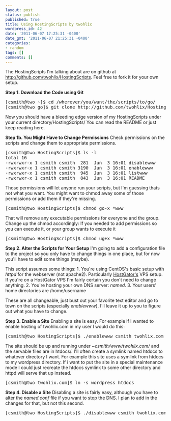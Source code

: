 ```yaml
---
layout: post
status: publish
published: true
title: Using HostingScripts by twohlix
wordpress_id: 42
date: '2011-06-07 17:25:31 -0400'
date_gmt: '2011-06-07 21:25:31 -0400'
categories:
- random
tags: []
comments: []
---
```

<p>The HostingScripts I'm talking about are on github at <a href="http://github.com/twohlix/HostingScripts">http://github.com/twohlix/HostingScripts</a>. Feel free to fork it for your own setup.</p>
<p><strong>Step 1. Download the Code using Git</strong></p>
<pre>
[csmith@two ~]$ cd /wherever/you/want/the/scripts/to/go/
[csmith@two go]$ git clone http://github.com/twohlix/HostingScripts.git
</pre>
Now you should have a bleeding edge version of my HostingScripts under your current directory/HostingScripts/
You can read the README or just keep reading here. </p>
<p><strong>Step 1b. You Might Have to Change Permissions</strong>
Check permissions on the scripts and change them to appropriate permissions.</p>
<pre>
[csmith@two HostingScripts]$ ls -l
total 16
-rwxrwxr-x 1 csmith csmith  281  Jun  3 16:01 disablewww
-rwxrwxr-x 1 csmith csmith 3190  Jun  3 16:01 enablewww
-rwxrwxr-x 1 csmith csmith  945  Jun  3 16:01 listwww
-rwxrwxr-x 1 csmith csmith  843  Jun  3 16:01 README
</pre>
Those permissions will let anyone run your scripts, but I'm guessing thats not what you want. You might want to chmod away some of those permissions or add them if they're missing.</p>
<pre>
[csmith@two HostingScripts]$ chmod go-x *www
</pre>
That will remove any executable permissions for everyone and the group. Change up the chmod accordingly: If you needed to add permissions so you can execute it, or your group wants to execute it</p>
<pre>
[csmith@two HostingScripts]$ chmod ug+x *www
</pre></p>
<p><strong>Step 2. Alter the Scripts for Your Setup</strong>
I'm going to add a configuration file to the project so you only have to change things in one place, but for now you'll have to edit some things (maybe).</p>
<p>This script assumes some things:
1. You're using CentOS's basic setup with <em>httpd</em> for the webserver (not apache2). Particularly <a href="http://secure.hostgator.com/~affiliat/cgi-bin/affiliates/clickthru.cgi?id=twohlix">HostGator's</a> VPS setup. If you're on a HostGator VPS I'm fairly certain you don't need to change anything.
2. You're hosting your own DNS server: <em>named</em>.
3. Your users' home directories are /home/username</p>
<p>These are all changeable, just bust out your favorite text editor and go to town on the scripts (especially <em>enablewww</em>). I'll leave it up to you to figure out what you have to change.</p>
<p><strong>Step 3. Enable a Site</strong>
Enabling a site is easy. For example if I wanted to enable hosting of twohlix.com in my user I would do this:</p>
<pre>
[csmith@two HostingScripts]$ ./enablewww csmith twohlix.com
</pre>
The site should be up and running under <em>~csmith/www/twohlix.com/</em> and the servable files are in htdocs/. I'll often create a symlink named htdocs to whatever directory I want. For example this site uses a symlink from htdocs to my wordpress directory. If i want to put the site in a special maintenance mode I could just recreate the htdocs symlink to some other directory and httpd will serve that up instead.</p>
<pre>
[csmith@two twohlix.com]$ ln -s wordpress htdocs
</pre></p>
<p><strong>Step 4. Disable a Site</strong>
Disabling a site is fairly easy, although you have to alter the <em>named.conf</em> file if you want to stop the DNS. I plan to add in the changes for that, but not this second.</p>
<pre>
[csmith@two HostingScripts]$ ./disablewww csmith twohlix.com
</pre></p>
